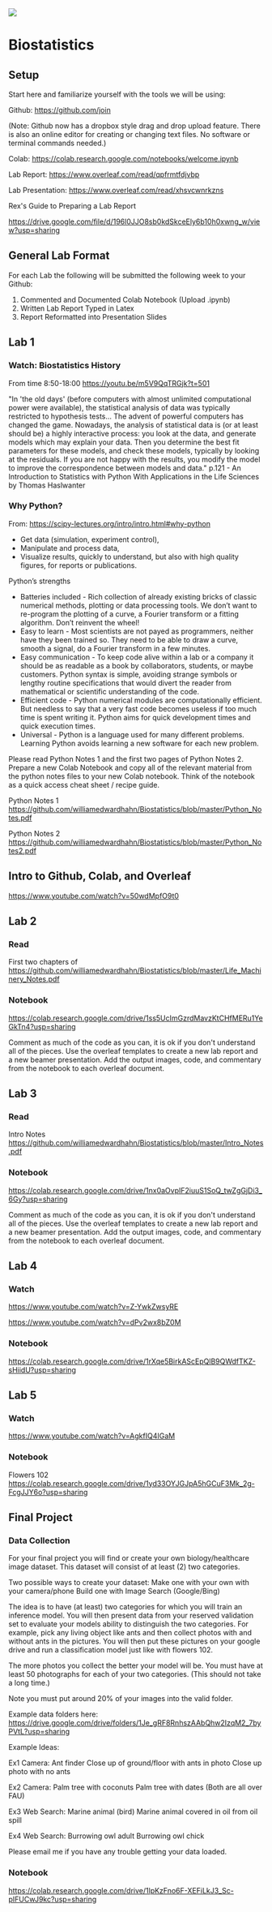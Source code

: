 <img src='https://github.com/williamedwardhahn/Biostatistics/blob/master/Screen%20Shot%202012-05-31%20at%2010.20.33%20AM.png'>

# Biostatistics

## Setup

Start here and familiarize yourself with the tools we will be using:


Github: https://github.com/join

(Note: Github now has a dropbox style drag and drop upload feature. There is also an online editor for creating or changing text files. No software or terminal commands needed.)


Colab: https://colab.research.google.com/notebooks/welcome.ipynb


Lab Report: https://www.overleaf.com/read/qpfrmtfdjvbp


Lab Presentation: https://www.overleaf.com/read/xhsvcwnrkzns


Rex's Guide to Preparing a Lab Report

https://drive.google.com/file/d/196l0JJO8sb0kdSkceEly6b10h0xwng_w/view?usp=sharing



## General Lab Format

For each Lab the following will be submitted the following week to your Github:

1) Commented and Documented Colab Notebook (Upload .ipynb)
2) Written Lab Report Typed in Latex
3) Report Reformatted into Presentation Slides


## Lab 1

### Watch: Biostatistics History
From time 8:50-18:00
https://youtu.be/m5V9QqTRGjk?t=501


"In 'the old days' (before computers with almost unlimited computational power were available), the statistical analysis of data was typically restricted to hypothesis tests... The advent of powerful computers has changed the game. Nowadays, the analysis of statistical data is (or at least should be) a highly interactive process: you look at the data, and generate models which may explain your data. Then you determine the best fit parameters for these models, and check these models, typically by looking at the residuals. If you are not happy with the results, you modify the model to improve the correspondence between models and data." p.121 - An Introduction to Statistics with Python With Applications in the Life Sciences by Thomas Haslwanter



### Why Python?
From: https://scipy-lectures.org/intro/intro.html#why-python
* Get data (simulation, experiment control),
* Manipulate and process data,
* Visualize results, quickly to understand, but also with high quality figures, for reports or publications.

Python’s strengths
* Batteries included - Rich collection of already existing bricks of classic numerical methods, plotting or data processing tools. We don’t want to re-program the plotting of a curve, a Fourier transform or a fitting algorithm. Don’t reinvent the wheel!
* Easy to learn - Most scientists are not payed as programmers, neither have they been trained so. They need to be able to draw a curve, smooth a signal, do a Fourier transform in a few minutes.
* Easy communication - To keep code alive within a lab or a company it should be as readable as a book by collaborators, students, or maybe customers. Python syntax is simple, avoiding strange symbols or lengthy routine specifications that would divert the reader from mathematical or scientific understanding of the code.
* Efficient code - Python numerical modules are computationally efficient. But needless to say that a very fast code becomes useless if too much time is spent writing it. Python aims for quick development times and quick execution times.
* Universal - Python is a language used for many different problems. Learning Python avoids learning a new software for each new problem.

Please read Python Notes 1 and the first two pages of Python Notes 2.
Prepare a new Colab Notebook and copy all of the relevant material from the python notes files to your new Colab notebook.
Think of the notebook as a quick access cheat sheet / recipe guide.

Python Notes 1
https://github.com/williamedwardhahn/Biostatistics/blob/master/Python_Notes.pdf

Python Notes 2
https://github.com/williamedwardhahn/Biostatistics/blob/master/Python_Notes2.pdf

## Intro to Github, Colab, and Overleaf
https://www.youtube.com/watch?v=50wdMpfO9t0

## Lab 2

### Read
First two chapters of 
https://github.com/williamedwardhahn/Biostatistics/blob/master/Life_Machinery_Notes.pdf

### Notebook
https://colab.research.google.com/drive/1ss5UcImGzrdMavzKtCHfMERu1YeGkTn4?usp=sharing

Comment as much of the code as you can, it is ok if you don't understand all of the pieces. Use the overleaf templates to create a new lab report and a new beamer presentation. Add the output images, code, and commentary from the notebook to each overleaf document.




## Lab 3

### Read
Intro Notes 
https://github.com/williamedwardhahn/Biostatistics/blob/master/Intro_Notes.pdf

### Notebook
https://colab.research.google.com/drive/1nx0aOvpIF2iuuS1SoQ_twZgGjDi3_6Gy?usp=sharing

Comment as much of the code as you can, it is ok if you don't understand all of the pieces. Use the overleaf templates to create a new lab report and a new beamer presentation. Add the output images, code, and commentary from the notebook to each overleaf document.



## Lab 4

### Watch
https://www.youtube.com/watch?v=Z-YwkZwsyRE

https://www.youtube.com/watch?v=dPv2wx8bZ0M

### Notebook
https://colab.research.google.com/drive/1rXqe5BirkAScEpQlB9QWdfTKZ-sHiidU?usp=sharing



## Lab 5

### Watch 
https://www.youtube.com/watch?v=AgkfIQ4IGaM

### Notebook
Flowers 102
https://colab.research.google.com/drive/1yd33OYJGJpA5hGCuF3Mk_2g-FcgJJY6o?usp=sharing




## Final Project 

### Data Collection
For your final project you will find or create your own biology/healthcare image dataset. This dataset will consist of at least (2) two categories.

Two possible ways to create your dataset:
Make one with your own with your camera/phone
Build one with Image Search (Google/Bing)

The idea is to have (at least) two categories for which you will train an inference model. You will then present data from your reserved validation set to evaluate your models ability to distinguish the two categories. For example, pick any living object like ants and then collect photos with and without ants in the pictures. You will then put these pictures on your google drive and run a classification model just like with flowers 102.

The more photos you collect the better your model will be. You must have at least 50 photographs for each of your two categories. (This should not take a long time.)

Note you must put around 20% of your images into the valid folder.

Example data folders here: https://drive.google.com/drive/folders/1Je_gRF8RnhszAAbQhw2IzqM2_7byPVtL?usp=sharing

Example Ideas: 

Ex1 Camera: Ant finder
Close up of ground/floor with ants in photo
Close up photo with no ants

Ex2 Camera: 
Palm tree with coconuts
Palm tree with dates
    (Both are all over FAU)

Ex3 Web Search:
Marine animal (bird)
Marine animal covered in oil from oil spill 

Ex4 Web Search:
Burrowing owl adult 
Burrowing owl chick

Please email me if you have any trouble getting your data loaded.

### Notebook
https://colab.research.google.com/drive/1lpKzFno6F-XEFiLkJ3_Sc-pIFUCwJ9kc?usp=sharing


<!--
## Lab 6
### Notebook
https://colab.research.google.com/drive/1UE7AGCwRBhBiRgmbyVCYG7aYq-QCBUaT?usp=sharing

-->

